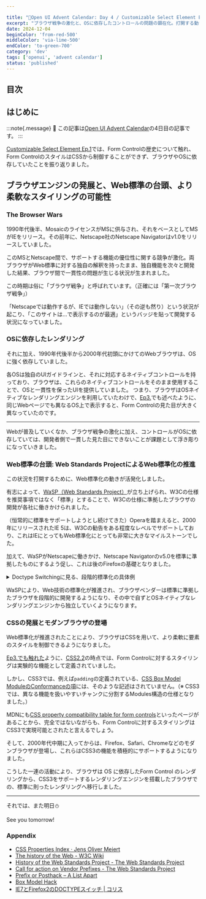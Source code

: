 ```yaml
---

title: "🎄Open UI Advent Calendar: Day 4 / Customizable Select Element Ep.2"
excerpt: "ブラウザ戦争の激化と、OSに依存したコントロールの問題の顕在化。打開する動きとして、WaSPによるWeb標準の台頭への動き、モダンブラウザの登場、より柔軟なスタイリングを可能にするCSS3の登場"
date: 2024-12-04
beginColor: 'from-red-500'
middleColor: 'via-lime-500'
endColor: 'to-green-700'
category: 'dev'
tags: ['openui', 'advent calendar']
status: 'published'
---
```

## 目次

## はじめに

:::note{.message}
🎄 この記事は[Open UI Advent Calendar](https://adventar.org/calendars/10293)の4日目の記事です。
:::

[Customizable Select Element Ep.1](https://blog.sakupi01.com/dev/articles/2024-openui-advent-3)では、Form Controlの歴史について触れ、Form ControlのスタイルはCSSから制御することができず、ブラウザやOSに依存していたことを振り返りました。

## ブラウザエンジンの発展と、Web標準の台頭、より柔軟なスタイリングの可能性

### The Browser Wars

1990年代後半、MosaicのライセンスがMSに供与され、それをベースとしてMSがIEをリリース。その前年に、Netscape社のNetscape Navigatorはv1.0をリリースしていました。

このMSとNetscape間で、サポートする機能の優位性に関する競争が激化。両ブラウザがWeb標準に対する独自の解釈を持ったまま、独自機能を次々と開発した結果、ブラウザ間で一貫性の問題が生じる状況が生まれました。

この時期は俗に「ブラウザ戦争」と呼ばれています。（正確には「第一次ブラウザ戦争」）

「Netscapeでは動作するが、IEでは動作しない」（その逆も然り）という状況が起こり、「このサイトは...で表示するのが最適」というバッジを貼って開発する状況になっていました。

### OSに依存したレンダリング

それに加え、1990年代後半から2000年代初頭にかけてのWebブラウザは、OSに強く依存していました。

各OSは独自のUIガイドラインと、それに対応するネイティブコントロールを持っており、ブラウザは、これらのネイティブコントロールをそのまま使用することで、OSと一貫性を保ったUIを提供していました。
つまり、ブラウザはOSネイティブなレンダリングエンジンを利用していたわけで、[Ep3.](https://blog.sakupi01.com/dev/articles/2024-openui-advent-3#form-controlにおけるスタイリングの制限)でも述べたように、同じWebページでも異なるOS上で表示すると、Form Controlの見た目が大きく異なっていたのです。

---

Webが普及していくなか、ブラウザ戦争の激化に加え、コントロールがOSに依存していては、開発者側で一貫した見た目にできないことが課題として浮き彫りになっていきました。

### Web標準の台頭: Web Standards ProjectによるWeb標準化の推進

この状況を打開するために、Web標準化の動きが活発化しました。

有志によって、[WaSP（Web Standards Project）](https://www.webstandards.org/)が立ち上げられ、W3Cの仕様を推奨事項ではなく「標準」とすることで、W3Cの仕様に準拠したブラウザの開発が各社に働きかけられました。

（恒常的に標準をサポートしようとし続けてきた）Operaを踏まえると、2000年にリリースされたIE 5は、W3Cの勧告をある程度なレベルでサポートしており、これはIEにとってもWeb標準化にとっても非常に大きなマイルストーンでした。

加えて、WaSPがNetscapeに働きかけ、Netscape Navigatorのv5.0を標準に準拠したものにするよう促し、これは後のFirefoxの基礎となりました。

<details>
<summary>Doctype Switchingに見る、段階的標準化の具体例</summary>

IEは5.xになっても、Box Modelを独自で実装していたため、CSS標準に則って実装していたNetscapeとは異なる見た目になっていました。

- CSS標準: width = コンテンツ幅
- IE5.x: width = コンテンツ幅 - (padding + border)

この差分を解消するために「Box Model Hack」と呼ばれる、異なるブラウザ間のBox Modelの解釈の違いを吸収する方法が編み出されました。

- [Box Model Hack](https://tantek.com/CSS/Examples/boxmodelhack.html)
  - IEが`voice-family`プロパティを正しくパースできないことを利用して、意図した幅を実現する

```css title="css"
/* 
標準ブラウザ: 最終的なwidth: 300pxが適用
IE5.x: 最初のwidth: 400pxが維持される 
*/
div.content { 
  width: 400px;  /* 最初に幅を設定 */
  voice-family: "\"}\"";  /* IE5.xが正しく解釈できないプロパティを挿入 */
  voice-family: inherit;  /* 継承してパーサの状態をリセット */
  width: 300px;  /* 標準ブラウザで利用される最終的な幅を定義 */
}
```

かといって、IE5.xが突然「CSS標準に準拠した実装にします！」とすると、それまでIE5.xで正常に動作していた何十万、何百万というサイトが崩れてしまうことになります。

そこで、後方互換性を保つために[Doctype Switching](https://www.w3.org/html/wg/wiki/DoctypeSwitching)が生まれ、ブラウザに「どのモードで解釈するか」を指示できるようになりました。
これにより、仕様に準拠した記法への段階的な移行が可能になりました。

- Standardsモード（標準準拠モード）: W3Cの標準に準拠したモード
- Quirksモード（後方互換モード）: 旧来ブラウザと互換性のあるモード

</details>

WaSPにより、Web技術の標準化が推進され、ブラウザベンダーは標準に準拠したブラウザを段階的に開発するようになり、その中で自ずとOSネイティブなレンダリングエンジンから独立していくようになります。

### CSSの発展とモダンブラウザの登場

Web標準化が推進されたことにより、ブラウザはCSSを用いて、より柔軟に要素のスタイルを制御できるようになりました。

[Ep3.でも触れた](https://blog.sakupi01.com/dev/articles/2024-openui-advent-3##form-controlにおけるスタイリングの制限)ように、[CSS2.2](https://www.w3.org/TR/CSS22/conform.html#conformance)の時点では、Form Controlに対するスタイリングは実験的な機能として定義されていました。

しかし、CSS3では、例えば`padding`の定義されている、[CSS Box Model ModuleのConformanceの項](https://drafts.csswg.org/css-box/#w3c-conformance)には、そのような記述はされていません。（※ CSS3では、異なる機能を扱いやすいチャンクに分割するModules構造の仕様となりました。）

MDNにも[CSS property compatibility table for form controls](https://developer.mozilla.org/en-US/docs/Learn/Forms/Property_compatibility_table_for_form_controls)といったページがあることから、完全ではないながらも、Form Controlに対するスタイリングはCSS3で実現可能とされたと言えるでしょう。

そして、2000年代中期に入ってからは、Firefox、Safari、Chromeなどのモダンブラウザが登場し、これらはCSS3の機能を積極的にサポートするようになりました。

こうした一連の活動により、ブラウザは OS に依存したForm Control のレンダリングから、CSS3をサポートするレンダリングエンジンを搭載したブラウザでの、標準に則ったレンダリングへ移行しました。

---

それでは、また明日⛄

See you tomorrow!

### Appendix

- [CSS Properties Index · Jens Oliver Meiert](https://meiert.com/en/indices/css-properties/)
- [The history of the Web - W3C Wiki](https://www.w3.org/wiki/The_history_of_the_Web)
- [History of the Web Standards Project - The Web Standards Project](https://www.webstandards.org/about/history/)
- [Call for action on Vendor Prefixes - The Web Standards Project](https://www.webstandards.org/2012/02/09/call-for-action-on-vendor-prefixes/index.html)
- [Prefix or Posthack – A List Apart](https://alistapart.com/article/prefix-or-posthack/)
- [Box Model Hack](https://tantek.com/CSS/Examples/boxmodelhack.html)
- [IE7とFirefox2のDOCTYPEスイッチ | コリス](https://coliss.com/articles/build-websites/operation/css/84.html)
